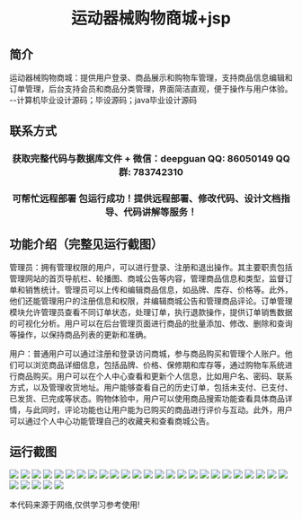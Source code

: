 <p><h1 align="center">运动器械购物商城+jsp</h1></p>

## 简介
运动器械购物商城：提供用户登录、商品展示和购物车管理，支持商品信息编辑和订单管理，后台支持会员和商品分类管理，界面简洁直观，便于操作与用户体验。    --计算机毕业设计源码；毕设源码；java毕业设计源码


## 联系方式
<p><h3 align="center">获取完整代码与数据库文件 + 微信：deepguan QQ: 86050149 QQ群: 783742310</h3></p>
<p><h3 align="center">可帮忙远程部署 包运行成功！提供远程部署、修改代码、设计文档指导、代码讲解等服务！</h3></p>

## 功能介绍（完整见运行截图）
管理员：拥有管理权限的用户，可以进行登录、注册和退出操作。其主要职责包括管理网站的首页导航栏、轮播图、商城公告等内容，管理商品信息和类型，监督订单和销售统计。管理员可以上传和编辑商品信息，如品牌、库存、价格等。此外，他们还能管理用户的注册信息和权限，并编辑商城公告和管理商品评论。订单管理模块允许管理员查看不同订单状态，处理订单，执行退款操作，提供订单销售数据的可视化分析。用户可以在后台管理页面进行商品的批量添加、修改、删除和查询等操作，以保持商品列表的更新和准确。

用户：普通用户可以通过注册和登录访问商城，参与商品购买和管理个人账户。他们可以浏览商品详细信息，包括品牌、价格、保修期和库存等，通过购物车系统进行商品购买。用户可以在个人中心查看和更新个人信息，比如用户名、密码、联系方式，以及管理收货地址。用户能够查看自己的历史订单，包括未支付、已支付、已发货、已完成等状态。购物体验中，用户可以使用商品搜索功能查看具体商品详情，与此同时，评论功能也让用户能为已购买的商品进行评价与互动。此外，用户可以通过个人中心功能管理自己的收藏夹和查看商城公告。


## 运行截图
![](https://bs-1329754181.cos.ap-shanghai.myqcloud.com/ssm/SportEquipmentShoppingMall/img/001.jpg)
![](https://bs-1329754181.cos.ap-shanghai.myqcloud.com/ssm/SportEquipmentShoppingMall/img/002.jpg)
![](https://bs-1329754181.cos.ap-shanghai.myqcloud.com/ssm/SportEquipmentShoppingMall/img/003.jpg)
![](https://bs-1329754181.cos.ap-shanghai.myqcloud.com/ssm/SportEquipmentShoppingMall/img/004.jpg)
![](https://bs-1329754181.cos.ap-shanghai.myqcloud.com/ssm/SportEquipmentShoppingMall/img/005.jpg)
![](https://bs-1329754181.cos.ap-shanghai.myqcloud.com/ssm/SportEquipmentShoppingMall/img/006.jpg)
![](https://bs-1329754181.cos.ap-shanghai.myqcloud.com/ssm/SportEquipmentShoppingMall/img/007.jpg)
![](https://bs-1329754181.cos.ap-shanghai.myqcloud.com/ssm/SportEquipmentShoppingMall/img/008.jpg)
![](https://bs-1329754181.cos.ap-shanghai.myqcloud.com/ssm/SportEquipmentShoppingMall/img/009.jpg)
![](https://bs-1329754181.cos.ap-shanghai.myqcloud.com/ssm/SportEquipmentShoppingMall/img/010.jpg)
![](https://bs-1329754181.cos.ap-shanghai.myqcloud.com/ssm/SportEquipmentShoppingMall/img/011.jpg)
![](https://bs-1329754181.cos.ap-shanghai.myqcloud.com/ssm/SportEquipmentShoppingMall/img/012.jpg)
![](https://bs-1329754181.cos.ap-shanghai.myqcloud.com/ssm/SportEquipmentShoppingMall/img/013.jpg)
![](https://bs-1329754181.cos.ap-shanghai.myqcloud.com/ssm/SportEquipmentShoppingMall/img/014.jpg)
![](https://bs-1329754181.cos.ap-shanghai.myqcloud.com/ssm/SportEquipmentShoppingMall/img/015.jpg)
![](https://bs-1329754181.cos.ap-shanghai.myqcloud.com/ssm/SportEquipmentShoppingMall/img/016.jpg)
![](https://bs-1329754181.cos.ap-shanghai.myqcloud.com/ssm/SportEquipmentShoppingMall/img/017.jpg)
![](https://bs-1329754181.cos.ap-shanghai.myqcloud.com/ssm/SportEquipmentShoppingMall/img/018.jpg)
![](https://bs-1329754181.cos.ap-shanghai.myqcloud.com/ssm/SportEquipmentShoppingMall/img/019.jpg)
![](https://bs-1329754181.cos.ap-shanghai.myqcloud.com/ssm/SportEquipmentShoppingMall/img/020.jpg)
![](https://bs-1329754181.cos.ap-shanghai.myqcloud.com/ssm/SportEquipmentShoppingMall/img/021.jpg)
![](https://bs-1329754181.cos.ap-shanghai.myqcloud.com/ssm/SportEquipmentShoppingMall/img/022.jpg)
![](https://bs-1329754181.cos.ap-shanghai.myqcloud.com/ssm/SportEquipmentShoppingMall/img/023.jpg)
![](https://bs-1329754181.cos.ap-shanghai.myqcloud.com/ssm/SportEquipmentShoppingMall/img/024.jpg)
![](https://bs-1329754181.cos.ap-shanghai.myqcloud.com/ssm/SportEquipmentShoppingMall/img/025.jpg)
![](https://bs-1329754181.cos.ap-shanghai.myqcloud.com/ssm/SportEquipmentShoppingMall/img/026.jpg)
![](https://bs-1329754181.cos.ap-shanghai.myqcloud.com/ssm/SportEquipmentShoppingMall/img/027.jpg)
![](https://bs-1329754181.cos.ap-shanghai.myqcloud.com/ssm/SportEquipmentShoppingMall/img/028.jpg)
![](https://bs-1329754181.cos.ap-shanghai.myqcloud.com/ssm/SportEquipmentShoppingMall/img/029.jpg)
![](https://bs-1329754181.cos.ap-shanghai.myqcloud.com/ssm/SportEquipmentShoppingMall/img/030.jpg)

<p>本代码来源于网络,仅供学习参考使用!</p>
